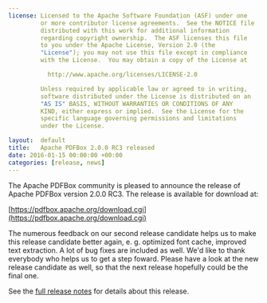 ```yaml
---
license: Licensed to the Apache Software Foundation (ASF) under one
         or more contributor license agreements.  See the NOTICE file
         distributed with this work for additional information
         regarding copyright ownership.  The ASF licenses this file
         to you under the Apache License, Version 2.0 (the
         "License"); you may not use this file except in compliance
         with the License.  You may obtain a copy of the License at

           http://www.apache.org/licenses/LICENSE-2.0

         Unless required by applicable law or agreed to in writing,
         software distributed under the License is distributed on an
         "AS IS" BASIS, WITHOUT WARRANTIES OR CONDITIONS OF ANY
         KIND, either express or implied.  See the License for the
         specific language governing permissions and limitations
         under the License.

layout:  default
title:   Apache PDFBox 2.0.0 RC3 released
date: 2016-01-15 00:00:00 +00:00
categories: [release, news]
---
```


The Apache PDFBox community is pleased to announce the release of
Apache PDFBox version 2.0.0 RC3. The release is available for download at:

[https://pdfbox.apache.org/download.cgi](https://pdfbox.apache.org/download.cgi)

The numerous feedback on our second release candidate helps us to make
this release candidate better again, e. g. optimized font cache, improved text
extraction. A lot of bug fixes are included as well.
We'd like to thank everybody who helps us to get a step foward.
Please have a look at the new release candidate as well, so that the next
release hopefully could be the final one.

See the [full release notes](https://issues.apache.org/jira/secure/ReleaseNote.jspa?projectId=12310760&version=12319281) for details about this release.
